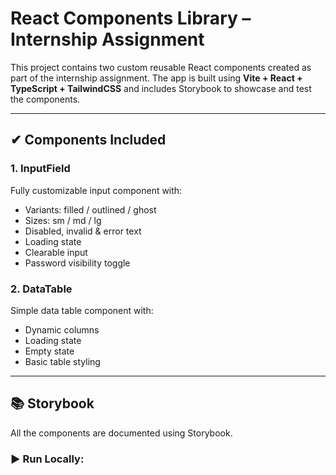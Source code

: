 # React Components Library – Internship Assignment

This project contains two custom reusable React components created as part of the internship assignment. The app is built using **Vite + React + TypeScript + TailwindCSS** and includes Storybook to showcase and test the components.

---

## ✔ Components Included

### 1. InputField
Fully customizable input component with:
- Variants: filled / outlined / ghost
- Sizes: sm / md / lg
- Disabled, invalid & error text
- Loading state
- Clearable input
- Password visibility toggle

### 2. DataTable
Simple data table component with:
- Dynamic columns
- Loading state
- Empty state
- Basic table styling

---

## 📚 Storybook
All the components are documented using Storybook.

### ▶ Run Locally:


